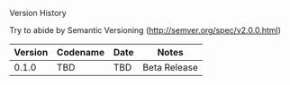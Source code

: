 Version History

Try to abide by Semantic Versioning (http://semver.org/spec/v2.0.0.html)

|Version|Codename|Date|Notes|
|---|---|---|---|
|0.1.0|TBD|TBD|Beta Release|
